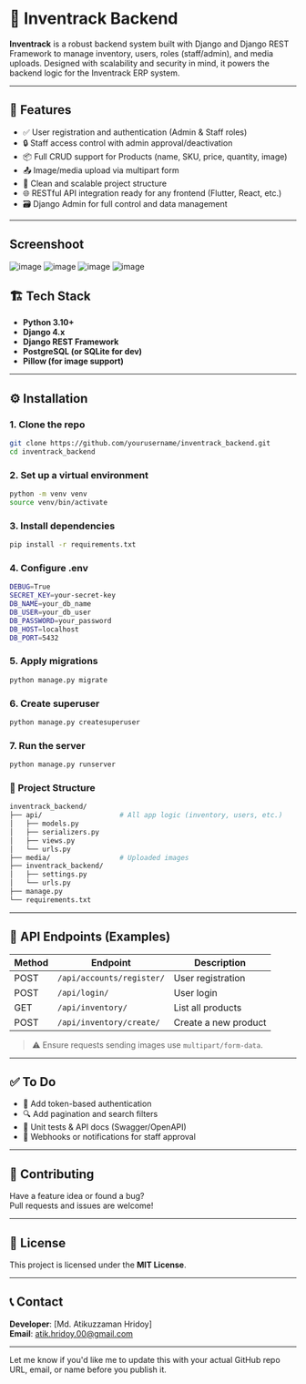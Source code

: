 # 🧠 Inventrack Backend

**Inventrack** is a robust backend system built with Django and Django REST Framework to manage inventory, users, roles (staff/admin), and media uploads. Designed with scalability and security in mind, it powers the backend logic for the Inventrack ERP system.

---

## 🚀 Features

- ✅ User registration and authentication (Admin & Staff roles)
- 🔒 Staff access control with admin approval/deactivation
- 📦 Full CRUD support for Products (name, SKU, price, quantity, image)
- 📤 Image/media upload via multipart form
- 🧾 Clean and scalable project structure
- 🌐 RESTful API integration ready for any frontend (Flutter, React, etc.)
- 🗃️ Django Admin for full control and data management

---
## Screenshoot 
![image](https://github.com/user-attachments/assets/470446a5-68a3-4479-8b6d-112d1c46ca09)
![image](https://github.com/user-attachments/assets/c935406e-a4ad-4fc6-a0d6-ebd229fc90e5)
![image](https://github.com/user-attachments/assets/0e6e2fc0-104e-4969-a456-54922708936a)
![image](https://github.com/user-attachments/assets/5a3b6cc5-9378-4708-9098-e3603b10d74b)






## 🏗️ Tech Stack

- **Python 3.10+**
- **Django 4.x**
- **Django REST Framework**
- **PostgreSQL (or SQLite for dev)**
- **Pillow (for image support)**

---

## ⚙️ Installation


### 1. Clone the repo

```bash
git clone https://github.com/yourusername/inventrack_backend.git
cd inventrack_backend
```

### 2. Set up a virtual environment 

```bash
python -m venv venv 
source venv/bin/activate
``` 
### 3. Install dependencies
``` bash
pip install -r requirements.txt
```
### 4. Configure .env
```bash
DEBUG=True
SECRET_KEY=your-secret-key
DB_NAME=your_db_name
DB_USER=your_db_user
DB_PASSWORD=your_password
DB_HOST=localhost
DB_PORT=5432
```
### 5. Apply migrations
```bash
python manage.py migrate
```

### 6. Create superuser
```bash
python manage.py createsuperuser
```

### 7. Run the server
```bash
python manage.py runserver
```
### 📁 Project Structure

```bash
inventrack_backend/
├── api/                   # All app logic (inventory, users, etc.)
│   ├── models.py
│   ├── serializers.py
│   ├── views.py
│   └── urls.py
├── media/                 # Uploaded images
├── inventrack_backend/
│   ├── settings.py
│   └── urls.py
├── manage.py
└── requirements.txt
```
---
## 📡 API Endpoints (Examples)

| Method | Endpoint                  | Description         |
|--------|---------------------------|---------------------|
| POST   | `/api/accounts/register/` | User registration   |
| POST   | `/api/login/`             | User login          |
| GET    | `/api/inventory/`         | List all products   |
| POST   | `/api/inventory/create/`  | Create a new product|

> ⚠️ Ensure requests sending images use `multipart/form-data`.
---
## ✅ To Do

- 🔐 Add token-based authentication  
- 🔍 Add pagination and search filters  
- 🧪 Unit tests & API docs (Swagger/OpenAPI)  
- 🔔 Webhooks or notifications for staff approval  

---

## 💬 Contributing

Have a feature idea or found a bug?  
Pull requests and issues are welcome!

---

## 📝 License

This project is licensed under the **MIT License**.

---

## 📞 Contact

**Developer**: [Md. Atikuzzaman Hridoy]  
**Email**: atik.hridoy.00@gmail.com  




---

Let me know if you'd like me to update this with your actual GitHub repo URL, email, or name before you publish it.



